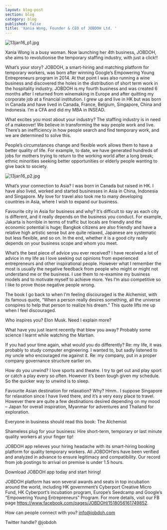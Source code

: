 ```yaml
---
layout: blog-post
section: blog
category: blog
published: false
title: 'Xania Wong, Founder & CEO of JOBDOH Ltd. '
---
```

![13jan16_p1.jpg]({{site.baseurl}}/media/13jan16_p1.jpg)

Xania Wong is a busy woman. Now launching her 4th business, JOBDOH, she aims to revolutionise the temporary staffing industry, with just a click!!

What’s your story?
JOBDOH, a smart-hiring and matching platform for temporary workers, was born after winning Google’s Empowering Young Entrepreneurs program in 2014. At that point I was also running a wine business and discovered the holes in the distribution of short term work in the hospitality industry. JOBDOH is my fourth business and was created 6 months after I returned from winemaking in Europe and after quitting my corporate job at a financial institution. I grew up and live in HK but was born in Canada and have lived in Canada, France, Belgium, Singapore, China and Indonesia. I’m a CFA and did my MBA in INSEAD.

What excites you most about your industry?
The staffing industry is in need of a makeover! We believe in transforming the way people work and live. There’s an inefficiency in how people search and find temporary work, and we are determined to solve this.

People’s circumstances change and flexible work allows them to have a better quality of life. For example, to date, we have generated hundreds of jobs for mothers trying to return to the working world after a long break; ethnic minorities seeking better opportunities or elderly people wanting to give back to society.

![13jan16_p2.jpg]({{site.baseurl}}/media/13jan16_p2.jpg)


What’s your connection to Asia?
I was born in Canada but raised in HK. I have also lived, worked and started businesses in Asia  in China, Indonesia and Singapore. My love for travel also took me to many developing countries in Asia, where I wish to expand our business.

Favourite city in Asia for business and why?
It’s difficult to say as each city is different, and it really depends on the business you conduct. For example, Jakarta is horrible in terms of traffic but locals are friendly and the economic potential is huge; Bangkok citizens are also friendly and have a relative high artistic sense but are quite relaxed, Japanese are systematic but less flexible, and so on. In the end, whether it is a good city really depends on your business scope and whom you meet.

What’s the best piece of advice you ever received?
I have received a lot of advice in my life as I love seeking out opinions from experienced entrepreneurs and other inspirational people. However what I remember the most is usually the negative feedback from people who might or might not understand me or the business. I use them to re-examine my business models and to motivate myself to achieve more. Yes I’m also competitive so I like to prove those negative people wrong.

The book I go back to when I’m feeling discouraged is the Alchemist, with its famous quote, “When a person really desires something, all the universe conspires to help that person to realize his dream.” This quote lifts me up when I feel discouraged.

Who inspires you?
Elon Musk. Need I explain more?

What have you just learnt recently that blew you away?
Probably some science I learnt while watching the Martian.

If you had your time again, what would you do differently?
Re: my life, it was probably to study computer engineering. I wanted to, but sadly listened to my uncle who encouraged me against it. Re: my company, put in a proper company governance structure earlier on.

How do you unwind?
I love sports and theatre. I try to get out and play sport or catch a play every so often. However it’s been tough given my schedule. So the quicker way to unwind is to sleep.

Favourite Asian destination for relaxation? Why?
Hmm.. I suppose Singapore for relaxation since I have lived there, and it’s a very easy place to travel. However there are quite a few destinations desired depending on my mood –  Japan for overall inspiration, Myanmar for adventures and Thailand for exploration.

Everyone in business should read this book:
The Alchemist

Shameless plug for your business:
Hire short-term, temporary or last minute quality workers at your finger tip!

JOBDOH app relieves your hiring headache with its smart-hiring booking platform for quality temporary workers. All JOBDOH’ers have been verified and analyzed in advance to ensure legitimacy and compatibility. Our record from job postings to arrival on premise is under 1.5 hours.

Download JOBDOH app today and start hiring!

JOBDOH platform has won several awards and seats in top incubation around the world, including HK government’s Cyberport Creative Micro Fund, HK Cyberport’s incubation program, Europe’s Seedcamp and Google’s “Empowering Young Entrepreneurs” Program. For more details, visit our FB page https://www.facebook.com/pages/JOBDOH/1518056161749852.

How can people connect with you?
info@jobdoh.com

Twitter handle?
@jobdoh
